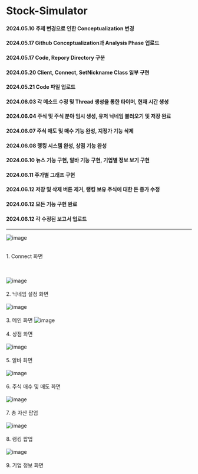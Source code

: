 # Stock-Simulator  
#### 2024.05.10 주제 변경으로 인한 Conceptualization 변경
#### 2024.05.17 Github Conceptualization과 Analysis Phase 업로드
#### 2024.05.17 Code, Repory Directory 구분
#### 2024.05.20 Client, Connect, SetNickname Class 일부 구현
#### 2024.05.21 Code 파일 업로드
#### 2024.06.03 각 메소드 수정 및 Thread 생성을 통한 타이머, 현재 시간 생성
#### 2024.06.04 주식 및 주식 분야 임시 생성, 유저 닉네임 불러오기 및 저장 완료
#### 2024.06.07 주식 매도 및 매수 기능 완성, 지정가 기능 삭제
#### 2024.06.08 랭킹 시스템 완성, 상점 기능 완성
#### 2024.06.10 뉴스 기능 구현, 알바 기능 구현, 기업별 정보 보기 구현
#### 2024.06.11 주가별 그래프 구현
#### 2024.06.12 저장 및 삭제 버튼 제거, 랭킹 보유 주식에 대한 돈 증가 수정
#### 2024.06.12 모든 기능 구현 완료
#### 2024.06.12 각 수정된 보고서 업로드  
  
-------------------------------------------------------------------------------------------------------  
  
![image](https://github.com/H4CK-L/Stock-Simulator/assets/122271813/86f8a65b-babe-4b22-a9a2-5e2c94de41e0)  
<Html>
  <br>
  1. Connect 화면
  <br><br/>
  <br>
  
  ![image](https://github.com/H4CK-L/Stock-Simulator/assets/122271813/4cee71e9-61ea-46de-b233-3d46c4d8a970)
  <br/>
  <br>
  2. 닉네임 설정 화면
  <br/>
  <br>
  ![image](https://github.com/H4CK-L/Stock-Simulator/assets/122271813/2e1a5134-9ade-429a-be84-a8a647417b33)
  <br/>
  <br>
  3. 메인 화면
  ![image](https://github.com/H4CK-L/Stock-Simulator/assets/122271813/42f51804-97f6-44ba-9139-044c1394e40a)
  <br/>
  <br>
  4. 상점 화면
  <br/>
  <br>
  ![image](https://github.com/H4CK-L/Stock-Simulator/assets/122271813/38700449-f0a9-43e2-8864-7b23f7533327)
  <br/>
  <br>
  5. 알바 화면
  <br/>
  <br>
  ![image](https://github.com/H4CK-L/Stock-Simulator/assets/122271813/8816af79-7a10-4642-b900-6d3e0cdb27ba)
  <br/>
  <br>
  6. 주식 매수 및 매도 화면
  <br/>
  <br>
  ![image](https://github.com/H4CK-L/Stock-Simulator/assets/122271813/6168d0e4-fc8e-452f-a30c-d70a9653c3e9)
  <br/>
  <br>
  7. 총 자산 팝업
  <br/>
  <br>
  ![image](https://github.com/H4CK-L/Stock-Simulator/assets/122271813/19e8abcd-4108-499e-8f3b-8a8990cd6005)
  <br/>
  <br>
  8. 랭킹 팝업
  <br/>
  <br>
  ![image](https://github.com/H4CK-L/Stock-Simulator/assets/122271813/cf79a069-d465-40c2-b738-b5a17b4bdd76)
  <br/>
  <br>
  9. 기업 정보 화면
  <br/>
</Html> 
